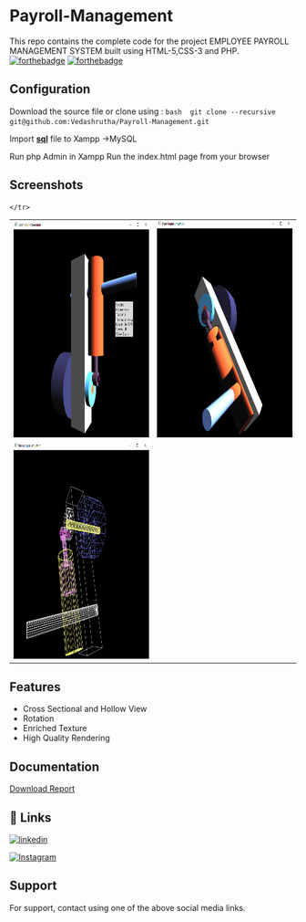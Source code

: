 # Payroll-Management

This repo contains the complete code for the project EMPLOYEE PAYROLL MANAGEMENT SYSTEM built using HTML-5,CSS-3 and PHP.
[![forthebadge](https://forthebadge.com/images/badges/uses-html.svg)](https://forthebadge.com)
[![forthebadge](https://forthebadge.com/images/badges/uses-css.svg)](https://forthebadge.com)


## Configuration


Download the source file or clone using :
`bash 
    git clone --recursive git@github.com:Vedashrutha/Payroll-Management.git
    `

Import __[sql](https://github.com/Vedashrutha/Payroll-Management/blob/master/DataBase/veda.sql)__ file to Xampp ->MySQL

Run php Admin in Xampp
Run the index.html page from your browser

    
## Screenshots
<table>
    <tr>

    </tr>

  <tr>
        <td>
            <img src="https://github.com/Vedashrutha/CGV-Assignment/blob/main/Menu.png"
            title="Textured Look"
            style="display: inline-block; margin: 0 auto; width: 500px; height:380px">
        </td>
    <td>
        <img src="https://github.com/Vedashrutha/CGV-Assignment/blob/main/Piston.png"
            title="Textured Look"
            style="display: inline-block; margin: 0 auto; width: 500px; height:380px">
    </td>
  </tr>
<tr>
    <td>
        <img
            src="https://github.com/Vedashrutha/CGV-Assignment/blob/main/Textured.png"
            title="Textured Look"
            style="display: inline-block; margin: 0 auto; width: 500px; height:380px">
    </td>
  </tr>
</table>
                                                                                     
## Features

- Cross Sectional and Hollow View
- Rotation
- Enriched Texture
- High Quality Rendering

## Documentation

<a href="https://github.com/Vedashrutha/CGV-Assignment/blob/main/Final_Report.pdf">Download Report</a>



## 🔗 Links

[![linkedin](https://img.shields.io/badge/linkedin-0A66C2?style=for-the-badge&logo=linkedin&logoColor=white)](https://www.linkedin.com/in/vedashrutha-ds/)

[![Instagram](https://img.shields.io/badge/instagram-1DA1F2?style=for-the-badge&logo=instagram&logoColor=red)](https://instagram.com/vedashruta)

## Support

For support, contact using one of the above social media links.

